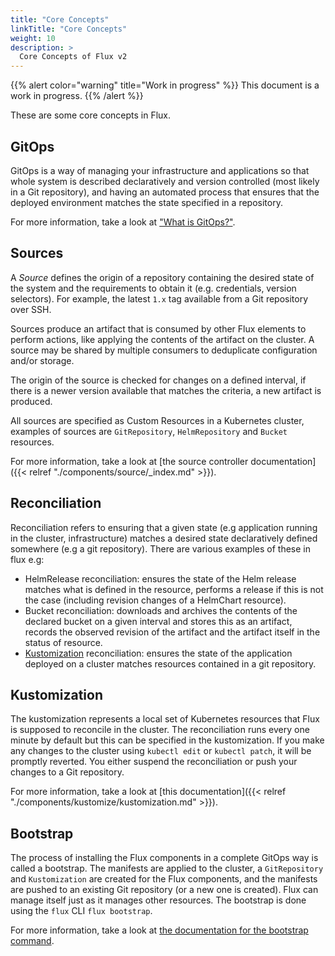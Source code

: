 ```yaml
---
title: "Core Concepts"
linkTitle: "Core Concepts"
weight: 10
description: >
  Core Concepts of Flux v2
---
```


{{% alert color="warning" title="Work in progress" %}}
This document is a work in progress.
{{% /alert %}}

These are some core concepts in Flux.

## GitOps

GitOps is a way of managing your infrastructure and applications so that whole system is described declaratively and version controlled (most likely in a Git repository), and having an automated process that ensures that the deployed environment matches the state specified in a repository.

For more information, take a look at ["What is GitOps?"](https://www.gitops.tech/#what-is-gitops).

## Sources

A *Source* defines the origin of a repository containing the desired state of 
the system and the requirements to obtain it (e.g. credentials, version selectors). 
For example, the latest `1.x` tag available from a Git repository over SSH.

Sources produce an artifact that is consumed by other Flux elements to perform
actions, like applying the contents of the artifact on the cluster. A source
may be shared by multiple consumers to deduplicate configuration and/or storage.

The origin of the source is checked for changes on a defined interval, if
there is a newer version available that matches the criteria, a new artifact
is produced.

All sources are specified as Custom Resources in a Kubernetes cluster, examples
of sources are `GitRepository`, `HelmRepository` and `Bucket` resources. 

For more information, take a look at [the source controller
documentation]({{< relref "./components/source/_index.md" >}}).

## Reconciliation

Reconciliation refers to ensuring that a given state (e.g application running in the cluster, infrastructure) matches a desired state declaratively defined somewhere (e.g a git repository). There are various examples of these in flux e.g:

- HelmRelease reconciliation: ensures the state of the Helm release matches what is defined in the resource, performs a release if this is not the case (including revision changes of a HelmChart resource).
- Bucket reconciliation: downloads and archives the contents of the declared bucket on a given interval and stores this as an artifact, records the observed revision of the artifact and the artifact itself in the status of resource.
- [Kustomization](#kustomization) reconciliation: ensures the state of the application deployed on a cluster matches resources contained in a git repository.

## Kustomization

The kustomization represents a local set of Kubernetes resources that Flux is supposed to reconcile in the cluster. The reconciliation runs every one minute by default but this can be specified in the kustomization. If you make any changes to the cluster using `kubectl edit` or `kubectl patch`, it will be promptly reverted. You either suspend the reconciliation or push your changes to a Git repository.

For more information, take a look at [this
documentation]({{< relref "./components/kustomize/kustomization.md" >}}).

## Bootstrap

The process of installing the Flux components in a complete GitOps way is called a bootstrap. The manifests are applied to the cluster, a `GitRepository` and `Kustomization` are created for the Flux components, and the manifests are pushed to an existing Git repository (or a new one is created). Flux can manage itself just as it manages other resources. 
The bootstrap is done using the `flux` CLI `flux bootstrap`.

For more information, take a look at [the documentation for the bootstrap command](./cmd/flux_bootstrap.md).
